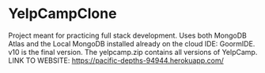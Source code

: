 # YelpCampClone
Project meant for practicing full stack development. Uses both MongoDB Atlas and the Local MongoDB installed already on the cloud IDE: GoormIDE.
v10 is the final version. The yelpcamp.zip contains all versions of YelpCamp.
LINK TO WEBSITE: https://pacific-depths-94944.herokuapp.com/
